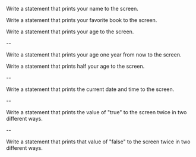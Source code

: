 Write a statement that prints your name to the screen.

Write a statement that prints your favorite book to the screen.

Write a statement that prints your age to the screen.

--

Write a statement that prints your age one year from now to the screen.

Write a statement that prints half your age to the screen.

--

Write a statement that prints the current date and time to the screen.

--

Write a statement that prints the value of "true" to the screen twice in two different ways.

--

Write a statement that prints that value of "false" to the screen twice in two different ways.
